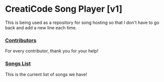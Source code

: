 # CreatiCode Song Player [v1]
This is being used as a repository for song hosting so that I don't have to go back and add a new line each time.
<br>
### [Contributors](https://github.com/NotJaldolfYT/CreatiCodeSongs/blob/main/Contributors.md)
For every contributor, thank you for your help!<br>
### [Songs List](https://raw.githubusercontent.com/NotJaldolfYT/CreatiCodeSongs/refs/heads/main/Songs_List.md)
This is the current list of songs we have!<br>
